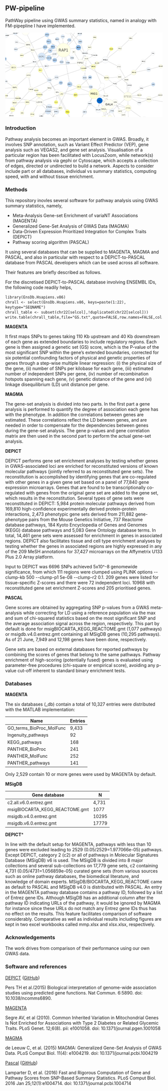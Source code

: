 ## PW-pipeline

PathWay pipeline using GWAS summary statistics, named in analogy with FM-pipepline I have implemented.

![diagram from Cytoscape](files/galFiltered.sif.png)

### Introduction

Pathway analysis becomes an important element in GWAS. Broadly, it involves SNP annotation, such as Variant Effect Predictor (VEP), gene analysis such as VEGAS2, 
and gene set analysis. Visualisation of a particular region has been facilitated with LocusZoom, while network(s) from pathway analysis via gephi or Cytoscape, 
which accepts a collection of edges, directed or undirected to build a network. Aspects to consider include part or all databases, individual vs summary statistics, 
computing speed, with and without tissue enrichment.

### Methods

This repository inovles several software for pathway analysis using GWAS summary statistics, namely,

* Meta-Analysis Gene-set Enrichment of variaNT Associations (MAGENTA)
* Generalized Gene-Set Analysis of GWAS Data (MAGMA)
* Data-Driven Expression Prioritized Integration for Complex Traits (DEPICT)
* Pathway scoring algorithm (PASCAL)

It using several databases that can be supplied to MAGENTA, MAGMA and PASCAL, and also in particular with respect to a DEPICT-to-PASCAL database from PASCAL 
developers which can be used across all software.

Their features are briefly described as follows.

For the discretised DEPICT-to-PASCAL database involving ENSEMBL IDs, the following code readily helps,
```
library(EnsDb.Hsapiens.v86)
chrall <- select(EnsDb.Hsapiens.v86, keys=paste(1:22), keytype="SEQNAME")
chrall_table <- subset(chr22[selcol],!duplicated(chr22[selcol]))
write.table(chrall_table,file="GS.txt",quote=FALSE,row.names=FALSE,col.names=FALSE)
```

**MAGENTA**

It first maps SNPs to genes taking 110 Kb upstream and 40 Kb downstream of each gene as extended boundaries to include regulatory regions. Each gene is then 
assigned a genetic set (GS) score, which is the P-value of the most significant SNP within the gene’s extended boundaries, corrected for six potential confounding 
factors of physical and genetic properties of genes through a step-wise multiple linear regression: (i) the physical size of the gene, (ii) number of SNPs per 
kilobase for each gene, (iii) estimated number of independent SNPs per gene, (iv) number of recombination hotspots spanning each gene, (v) genetic distance of the 
gene and (vi) linkage disequilibrium (LD) unit distance per gene.

**MAGMA**

The gene-set analysis is divided into two parts. In the first part a gene analysis is performed to quantify the degree of association each gene has with the 
phenotype. In addition the correlations between genes are estimated. These correlations reflect the LD between genes, and are needed in order to compensate for the 
dependencies between genes during the gene-set analysis. The gene p-values and gene correlation matrix are then used in the second part to perform the actual 
gene-set analysis.

**DEPICT**

DEPICT performs gene set enrichment analyses by testing whether genes in GWAS-associated loci are enriched for reconstituted versions of known molecular pathways 
(jointly referred to as reconstituted gene sets). The reconstitution is accomplished by identifying genes that are co-regulated with other genes in a given gene set 
based on a panel of 77,840 gene expression microarrays. Genes that are found to be transcriptionally co-regulated with genes from the original gene set are added to 
the gene set, which results in the reconstitution. Several types of gene sets were reconstituted in DEPICT: 5,984 protein molecular pathways derived from 169,810 
high-confidence experimentally derived protein-protein interactions, 2,473 phenotypic gene sets derived from 211,882 gene-phenotype pairs from the Mouse Genetics 
Initiative, 737 Reactome database pathways, 184 Kyoto Encyclopedia of Genes and Genomes (KEGG) database pathways and 5,083 Gene Ontology database terms. In total, 
14,461 gene sets were assessed for enrichment in genes in associated regions. DEPICT also facilitates tissue and cell type enrichment analyses by testing whether 
the genes in associated regions are highly expressed in any of the 209 MeSH annotations for 37,427 microarrays on the Affymetrix U133 Plus 2.0 Array platform.

Input to DEPICT was 6696 SNPs achieved 5x10^-8 genomewide significance, from which 111 regions were clumped using PLINK options --clump-kb 500 --clump-p1 5e-08 
--clump-r2 0.1. 209 genes were listed for tissue-specific Z-scores and there were 72 independent loci. 10968 with reconstituted gene set enrichment Z-scores and 205 
prioritised genes.

**PASCAL**

Gene scores are obtained by aggregating SNP p-values from a GWAS meta-analysis while correcting for LD using a reference population via the max and sum of 
chi-squared statistics based on the most significant SNP and the average association signal across the region, respectively. This part by default is done for 
msigBIOCARTA_KEGG_REACTOME.gmt (1,077 pathways) or msigdb.v4.0.entrez.gmt containing all MSigDB genes (10,295 pathways). As of 21 June, 7,949 and 12,198 genes have 
been done, respectively.

Gene sets are based on external databases for reported pathways by combining the scores of genes that belong to the same pathways. Pathway enrichment of 
high-scoring (potentially fused) genes is evaluated using parameter-free procedures (chi-square or empirical score), avoiding any p-value cut-off inherent to 
standard binary enrichment tests.

### Databases

**MAGENTA**

The six databases (\_db) contain a total of 10,327 entries were distributed with the MATLAB implementation: 

Name | Entries
-----|--------
GO_terms_BioProc_MolFunc | 9,433
Ingenuity_pathways | 92
KEGG_pathways | 168
PANTHER_BioProc | 241
PANTHER_MolFunc | 252
PANTHER_pathways | 141

Only 2,529 contain 10 or more genes were used by MAGENTA by default.

**MSigDB**

Gene database | N
--------------|---
c2.all.v6.0.entrez.gmt | 4,731 
msigBIOCARTA_KEGG_REACTOME.gmt | 1077 
msigdb.v4.0.entrez.gmt | 10295 
msigdb.v6.0.entrez.gmt | 17779 

**DEPICT***

In line with the default setup for MAGENTA, pathways with less than 10 genes were excluded leading to 2529 (0.05/2529=1.977066e-05) pathways. Except DEPICT, 
category 2 (c2) or all of pathways in Molecular Signatures Database (MSigDB) v6 is used. The MSigDB is divided into 8 major collections and several sub-collections 
on 17,779 gene sets, c2 containing 4,731 (0.05/4731=1.056859e-05) curated gene sets (from various sources such as online pathway databases, the biomedical 
literature, and knowledge of domain experts. MSigDB/BIOCARTA_KEGG_REACTOME came as default to PASCAL and MSigDB v4.0 is distributed with PASCAL. 
An entry in the MAGENTA pathway database contains a pathway ID, followed by a list of Entrez gene IDs. Although MSigDB has an additional column after the pathway ID 
indicating URLs of the pathway, it would be ignored by MAGMA for instance since these URLs do not match any Entrez gene IDs thus has no effect on the results. This 
feature facilitates comparison of software considerably. Comparative as well as individual results including figures are kept in two excel workbooks called mmp.xlsx 
and xlsx.xlsx, respectively.


### Acknowledgements

The work drives from comparison of their performance using our own GWAS data.

### Software and references

[DEPICT](https://data.broadinstitute.org/mpg/depict/) ([GitHub](https://github.com/perslab/depict))

Pers TH et al.(2015) Biological interpretation of genome-wide association studies using predicted gene functions. Nat Commun. 6:5890. doi: 10.1038/ncomms6890.

[MAGENTA](https://software.broadinstitute.org/mpg/magenta/)

Segre AV, et al (2010). Common Inherited Variation in Mitochondrial Genes Is Not Enriched for Associations with Type 2 Diabetes or Related Glycemic Traits. PLoS 
Genet. 12;6(8). pii: e1001058. doi: 10.1371/journal.pgen.1001058

[MAGMA](http://ctg.cncr.nl/software/magma)

de Leeuw C, et al. (2015) MAGMA: Generalized Gene-Set Analysis of GWAS Data. PLoS Comput Biol. 11(4): e1004219. doi:  10.1371/journal.pcbi.1004219

[Pascal](http://www2.unil.ch/cbg/images/3/3d/PASCAL.zip) ([GitHub](https://github.com/perslab/depict))

Lamparter D, et al. (2016) Fast and Rigorous Computation of Gene and Pathway Scores from SNP-Based Summary Statistics. PLoS Comput Biol. 2016 Jan 25;12(1):e1004714. 
doi: 10.1371/journal.pcbi.1004714
